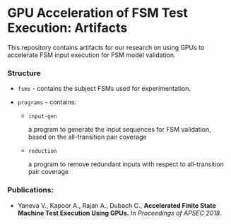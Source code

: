 # GPU Acceleration of FSM Test Execution: Artifacts

This repository contains artifacts for our research on using GPUs to accelerate FSM input execution for FSM model validation. 

### Structure
* `fsms` - contains the subject FSMs used for experimentation.

* `programs` - contains:
    * `input-gen`

       a program to generate the input sequences for FSM validation, based on the all-transition pair coverage

    * `reduction` 

       a program to remove redundant inputs with respect to all-transition pair coverage

### Publications:
* Yaneva V., Kapoor A., Rajan A., Dubach C., **Accelerated Finite State Machine Test Execution Using GPUs.** In *Proceedings of APSEC 2018*.

